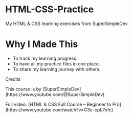 # HTML-CSS-Practice
My HTML &amp; CSS learning exercises from SuperSimpleDev

# Why I Made This
- To track my learning progress.
- To have all my practice files in one place.
- To share my learning journey with others.

<p>Credits<p></p>
<p></p>This course is by [SuperSimpleDev](https://www.youtube.com/@SuperSimpleDev)  </p>
<p>Full video: [HTML & CSS Full Course – Beginner to Pro](https://www.youtube.com/watch?v=G3e-cpL7ofc)</p>
